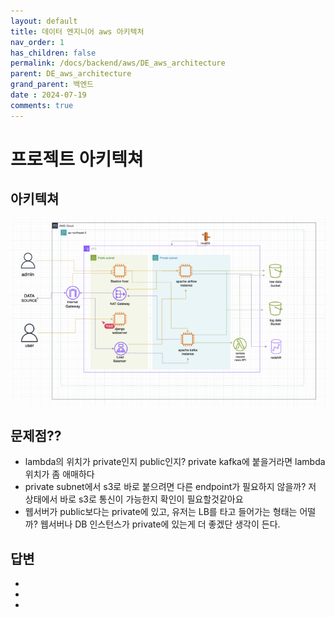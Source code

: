 ```yaml
---
layout: default
title: 데이터 엔지니어 aws 아키텍처
nav_order: 1
has_children: false
permalink: /docs/backend/aws/DE_aws_architecture
parent: DE_aws_architecture
grand_parent: 백엔드
date : 2024-07-19
comments: true
---
```


# 프로젝트 아키텍쳐

## 아키텍쳐

![ETL Process](/assets/images/BE/architecture.png)

## 문제점??
- lambda의 위치가 private인지 public인지? private kafka에 붙을거라면 lambda 위치가 좀 애매하다
- private subnet에서 s3로 바로 붙으려면 다른 endpoint가 필요하지 않을까? 저 상태에서 바로 s3로 통신이 가능한지 확인이 필요할것같아요
- 웹서버가 public보다는 private에 있고, 유저는 LB를 타고 들어가는 형태는 어떨까? 웹서버나 DB 인스턴스가 private에 있는게 더 좋겠단 생각이 든다.

## 답변
- 
- 
- 


<script src="https://utteranc.es/client.js"
        repo="hhee4455/hhee4455.github.io"
        issue-term="pathname"
        label="comments"
        theme="github-dark"
        crossorigin="anonymous"
        async>
</script>